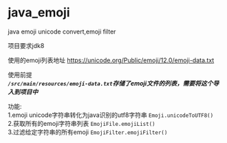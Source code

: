 # java_emoji
java emoji unicode convert,emoji filter

项目要求jdk8



使用的emoji列表地址 https://unicode.org/Public/emoji/12.0/emoji-data.txt

使用前提  
    ***`/src/main/resources/emoji-data.txt`存储了emoji文件的列表，需要将这个导入到项目中***

功能:  
1.emoji unicode字符串转化为java识别的utf8字符串 `Emoji.unicodeToUTF8()`  
2.获取所有的emoji字符串列表 `EmojiFile.emojiList()`  
3.过滤给定字符串的所有emoji  `EmojiFilter.emojiFilter()`  
